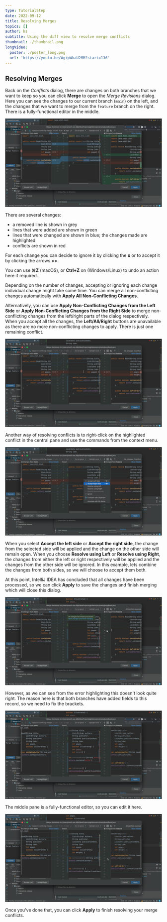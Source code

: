 ```yaml
---
type: TutorialStep
date: 2022-09-12
title: Resolving Merges
topics: []
author: hs
subtitle: Using the diff view to resolve merge conflicts
thumbnail: ./thumbnail.png
longVideo:
  poster: ./poster_long.png
  url: 'https://youtu.be/WgipWkaU2MM?start=136'
---
```


## Resolving Merges

Back on the _Conflicts_ dialog, there are changes on both branches that we want to keep so you can click **Merge** to open the _Merge Revisions_ dialog. Here you can see the changes to our current branch (`main`) on the left, and the changes that we want to merge from the `feature` branch on the right. There is a fully-functional editor in the middle.

![Merge non-conflicting changes](merge-non-conflicting-changes.png)

There are several changes:

- a removed line is shown in grey 
- lines that were added are shown in green 
- lines that were changed are shown in blue; the changes made are highlighted 
- conflicts are shown in red

For each change you can decide to ignore it by clicking the **x** or to accept it by clicking the arrows **>>**.

You can use **⌘Z** (macOS), or **Ctrl+Z** on (Windows/Linux) to undo an action here if required.

Depending on the number of changes, accepting or ignoring each change individual change might take some time. You can merge all non-conflicting changes automatically with **Apply All Non-Conflicting Changes**. 

Alternatively, you can use **Apply Non-Conflicting Changes from the Left Side** or **Apply Non-Conflicting Changes from the Right Side** to merge non-conflicting changes from the left/right parts of the dialog respectively. When you accept all the changes, the **Left/All/Right** buttons are unavailable as there are no more non-conflicting changes to apply. There is just one remaining conflict.

![Final conflict](final-conflict.png)

Another way of resolving conflicts is to right-click on the highlighted conflict in the central pane and use the commands from the context menu. 

![Merge conflict context menu](right-click-context-menu.png)

When you select **Accept the left side** or **Accept the right side**, the change from the selected side will be applied and the change on the other side will remain open. When you choose **Resolve using Left** or **Resolve using Right**, the changes from either the left or right respectively will be applied and the changes from the other side will be ignored. In this example, lets combine the changes from both sides, so we will choose to accept them both.

At this point, IntelliJ IDEA has concluded that all changes have been processed, so we can click **Apply** to save the changes and finish merging which will close this dialog.

![Save changes and finish merging](save-changes-finish-merging.png)

However, as we can see from the error highlighting this doesn't look quite right. The reason here is that both branches have added fields to this record, so we need to fix the brackets. 

![Errors in the middle pane](errors-middle-pane.png)

The middle pane is a fully-functional editor, so you can edit it here. 

![Fixed the errors in the middle pane](errors-middle-pane-fixed.png)

Once you've done that, you can click **Apply** to finish resolving your merge conflicts.
